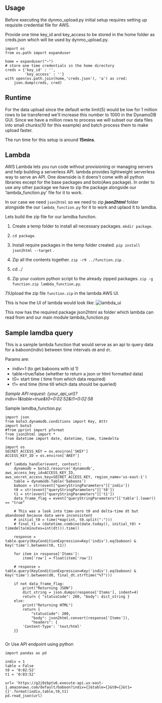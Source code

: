 ## Usage
Before executing the dynmo_upload.py initial setup requires setting up requisite credential file for AWS.

Provide one time key_id and key_access to be stored in the home folder as creds.json which will be used by dynmo_upload.py.

```
import os
from os.path import expanduser

home = expanduser("~")
# store one time credentials in the home directory
creds = {'key_id' : '',
         'key_access' : ''}
with open(os.path.join(home,'creds.json'), 'a') as cred:
    json.dump(creds, cred)
```

## Runtime

For the data upload since the default write limit(5) would be low for 1 million rows to be transferred we'll increase
this number to 1000 in the DynamoDB GUI.
Since we have a million rows to process we will subset our data files into small chunks(10 for this example) and batch process them to make upload faster.

The run time for this setup is around **15mins**.

## Lambda
AWS Lambda lets you run code without provisioning or managing servers and help building a serverless API.
lambda provides lightweight serverless way to serve an API. One downside is it doens't come with all python libraries except for the base packages and boto(Aws package). In order to use any other package we have to zip the package alongside our 'lambda_function.py' file for it to work.

In our case we need ```json2html``` so we need to zip ***json2html*** folder alongside the our ```lambda_function.py``` for it to work and uplaod it to lamdba.

Lets build the zip file for our lamdba function.

1) Create a temp folder to install all necessary packages. ```mkdir package```.

2) ```cd package```.

3) Install require packages in the temp folder created. ```pip install json2html --target``` .

4) Zip all the contents together. ```zip -r9 ../function.zip``` .

5) cd ../

6) Zip your custom python script to the already zipped packages. ```zip -g function.zip lambda_function.py```.

7)Upload the zip file ```function.zip``` in the lambda AWS UI.

This is how the UI of lambda would look like:
![lambda_ui](https://i.imgur.com/9KFK665.png)

This now has the required package json2html as folder which lambda can read from and our main module lambda_function.py

## Sample lamdba query
This is a sample lambda function that would serve as an api to query data for a baboon(indiv) between time intervals ```d0``` and ```dt```.

Params are:
 
- indiv=1 (to get baboons with id 1)
- table=true/false (whether to return a json or html formatted data)
- t0= start time ( time from which data required)
- t1= end time (time till which data should be queried)

*Sample API request: {your_api_url}?indiv=1&table=true&t0=0:02:52&t1=0:02:58*

Sample lamdba_function.py:
```
import json
from boto3.dynamodb.conditions import Key, Attr
import boto3
#from pprint import pformat
from json2html import *
from datetime import date, datetime, time, timedelta

import os
SECRET_ACCESS_KEY = os.environ['SKEY']
ACCESS_KEY_ID = os.environ['AKEY']

def lambda_handler(event, context):
    dynamodb = boto3.resource('dynamodb', aws_access_key_id=ACCESS_KEY_ID, aws_secret_access_key=SECRET_ACCESS_KEY, region_name='us-east-1')
    table = dynamodb.Table('baboons')
    baboon = str(event["queryStringParameters"]['indiv'])
    t0 = str(event["queryStringParameters"]['t0'])
    t1 = str(event["queryStringParameters"]['t1'])
    data_frame_flag = event["queryStringParameters"]['table'].lower() == "true"

    # This was a look into time-zero t0 and delta-time dt but abandoned because data were inconsistent
    # initial_t0 = time(*map(int, t0.split(":")))
    # final_t1 = (datetime.combine(date.today(), initial_t0) + timedelta(minutes=int(dt))).time()
    
    response = table.query(KeyConditionExpression=Key('indiv').eq(baboon) & Key('time').between(t0, t1))

    for item in response['Items']:
        item['row'] = float(item['row'])

    # response = table.query(KeyConditionExpression=Key('indiv').eq(baboon) & Key('time').between(d0, final_dt.strftime("%T")))

    if not data_frame_flag:
        print("Returning JSON")
        dict_string = json.dumps(response['Items'], indent=4)
        return { "statusCode": 200, "body": dict_string }
    else:
        print("Returning HTML")
        return { 
            "statusCode": 200, 
            "body": json2html.convert(response['Items']),  
            "headers": {
        'Content-Type': 'text/html'
    }}


```
Or Use API endpoint using python

```
import pandas as pd

indiv = 1
table = False
t0 = '0:02:52'
t1 = '0:03:52'

url= 'https://g2j0zbptu6.execute-api.us-east-1.amazonaws.com/default/baboon?indiv={}&table={}&t0={}&t1={}'.format(indiv,table,t0,t1)
pd.read_json(url)
```
